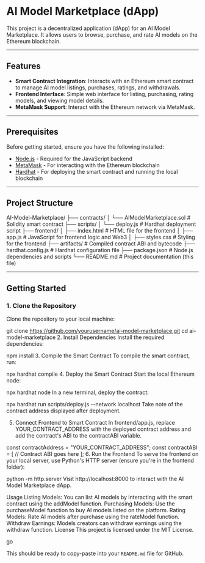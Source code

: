 # AI Model Marketplace (dApp)

This project is a decentralized application (dApp) for an AI Model Marketplace. It allows users to browse, purchase, and rate AI models on the Ethereum blockchain.

---

## Features

- **Smart Contract Integration**: Interacts with an Ethereum smart contract to manage AI model listings, purchases, ratings, and withdrawals.
- **Frontend Interface**: Simple web interface for listing, purchasing, rating models, and viewing model details.
- **MetaMask Support**: Interact with the Ethereum network via MetaMask.

---

## Prerequisites

Before getting started, ensure you have the following installed:

- [Node.js](https://nodejs.org/) - Required for the JavaScript backend
- [MetaMask](https://metamask.io/) - For interacting with the Ethereum blockchain
- [Hardhat](https://hardhat.org/) - For deploying the smart contract and running the local blockchain

---

## Project Structure

AI-Model-Marketplace/ ├── contracts/ │ └── AIModelMarketplace.sol # Solidity smart contract ├── scripts/ │ └── deploy.js # Hardhat deployment script ├── frontend/ │ ├── index.html # HTML file for the frontend │ ├── app.js # JavaScript for frontend logic and Web3 │ ├── styles.css # Styling for the frontend ├── artifacts/ # Compiled contract ABI and bytecode ├── hardhat.config.js # Hardhat configuration file ├── package.json # Node.js dependencies and scripts └── README.md # Project documentation (this file)


---

## Getting Started

### 1. Clone the Repository

Clone the repository to your local machine:

git clone https://github.com/yourusername/ai-model-marketplace.git
cd ai-model-marketplace
2. Install Dependencies
Install the required dependencies:


npm install
3. Compile the Smart Contract
To compile the smart contract, run:


npx hardhat compile
4. Deploy the Smart Contract
Start the local Ethereum node:


npx hardhat node
In a new terminal, deploy the contract:


npx hardhat run scripts/deploy.js --network localhost
Take note of the contract address displayed after deployment.

5. Connect Frontend to Smart Contract
In frontend/app.js, replace YOUR_CONTRACT_ADDRESS with the deployed contract address and add the contract's ABI to the contractABI variable.


const contractAddress = "YOUR_CONTRACT_ADDRESS";
const contractABI = [
  // Contract ABI goes here
];
6. Run the Frontend
To serve the frontend on your local server, use Python's HTTP server (ensure you're in the frontend folder):


python -m http.server
Visit http://localhost:8000 to interact with the AI Model Marketplace dApp.

Usage
Listing Models: You can list AI models by interacting with the smart contract using the addModel function.
Purchasing Models: Use the purchaseModel function to buy AI models listed on the platform.
Rating Models: Rate AI models after purchase using the rateModel function.
Withdraw Earnings: Models creators can withdraw earnings using the withdraw function.
License
This project is licensed under the MIT License.

go

This should be ready to copy-paste into your `README.md` file for GitHub.
